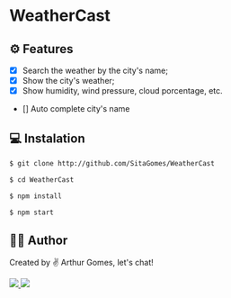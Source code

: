 # WeatherCast

## :gear: Features
- [X] Search the weather by the city's name;
- [X] Show the city's weather;
- [X] Show humidity, wind pressure, cloud porcentage, etc. 
- [] Auto complete city's name
 
## :computer: Instalation
```bash
$ git clone http://github.com/SitaGomes/WeatherCast

$ cd WeatherCast

$ npm install

$ npm start

```

## :raising_hand_man: Author

Created by ✌ Arthur Gomes, let's chat!

<a href="https://www.linkedin.com/in/arthur-sita-gomes-3683221b3/">
    <img src="https://pt.pngtree.com/so/ícones-linkedin"/>
</a>

<a href="https://twitter.com/ArthurSitaGomes">
    <img src="https://pt.pngtree.com/so/ícones-twitter"/>
</a>
